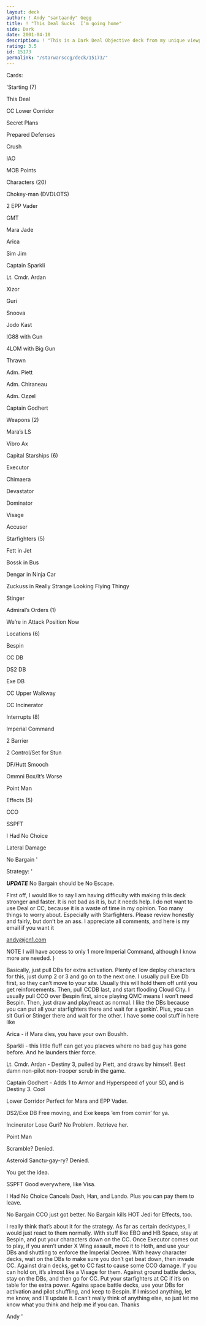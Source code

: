 ```yaml
---
layout: deck
author: ! Andy "santaandy" Gegg
title: ! "This Deal Sucks  I’m going home"
side: Dark
date: 2001-04-10
description: ! "This is a Dark Deal Objective deck from my unique viewpoint.  No Dark Deal or Cloud City, because I have found that it is just too hard to get AND keep.  So, I went with Star Destroyers, CCO, SSPFT, and the like.  Please review before my state tourney Sat"
rating: 3.5
id: 15173
permalink: "/starwarsccg/deck/15173/"
---
```

Cards: 

'Starting (7)


This Deal

CC Lower Corridor

Secret Plans

Prepared Defenses

Crush

IAO

MOB Points


Characters (20)


Chokey-man (DVDLOTS)

2 EPP Vader

GMT

Mara Jade

Arica

Sim Jim

Captain Sparkli

Lt. Cmdr. Ardan

Xizor

Guri

Snoova

Jodo Kast

IG88 with Gun

4LOM with Big Gun

Thrawn

Adm. Piett

Adm. Chiraneau

Adm. Ozzel

Captain Godhert


Weapons (2)


Mara’s LS

Vibro Ax


Capital Starships (6)


Executor

Chimaera

Devastator

Dominator

Visage

Accuser


Starfighters (5)


Fett in Jet

Bossk in Bus

Dengar in Ninja Car

Zuckuss in Really Strange Looking Flying Thingy

Stinger


Admiral’s Orders (1)


We’re in Attack Position Now


Locations (6)


Bespin

CC DB

DS2 DB

Exe DB

CC Upper Walkway

CC Incinerator


Interrupts (8)


Imperial Command

2 Barrier

2 Control/Set for Stun

DF/Hutt Smooch

Ommni Box/It’s Worse

Point Man


Effects (5)


CCO

SSPFT

I Had No Choice

Lateral Damage

No Bargain '

Strategy: '

***UPDATE*** No Bargain should be No Escape.


First off, I would like to say I am having difficulty with making thiis deck stronger and faster.  It is not bad as it is, but it needs help.  I do not want to use Deal or CC, because it is a waste of time in my opinion.  Too many things to worry about.  Especially with Starfighters.  Please review honestly and fairly, but don’t be an ass.  I appreciate all comments, and here is my email if you want it


andy@jcn1.com


NOTE I will have access to only 1 more Imperial Command, although I know more are needed. )


Basically, just pull DBs for extra activation.  Plenty of low deploy characters for this, just dump 2 or 3 and go on to the next one.  I usually pull Exe Db first, so they can’t move to your site.  Usually this will hold them off until you get reinforcements.  Then, pull CCDB last, and start flooding Cloud City.  I usually pull CCO over Bespin first, since playing QMC means I won’t need Bespin.  Then, just draw and play/react as normal.  I like the DBs because you can put all your starfighters there and wait for a gankin’.  Plus, you can sit Guri or Stinger there and wait for the other.  I have some cool stuff in here like


Arica - if Mara dies, you have your own Boushh.


Sparkli - this little fluff can get you placves where no bad guy has gone before.  And he launders thier force.


Lt. Cmdr. Ardan - Destiny 3, pulled by Piett, and draws by himself.  Best damn non-pilot non-trooper scrub in the game.


Captain Godhert - Adds 1 to Armor and Hyperspeed of your SD, and is Destiny 3.  Cool


Lower Corridor Perfect for Mara and EPP Vader.


DS2/Exe DB Free moving, and Exe keeps ’em from comin’ for ya.


Incinerator  Lose Guri?  No Problem.  Retrieve her.


Point Man 

Scramble? Denied. 

Asteroid Sanctu-gay-ry? Denied.  

You get the idea.


SSPFT Good everywhere, like Visa.


I Had No Choice Cancels Dash, Han, and Lando.  Plus you can pay them to leave.


No Bargain CCO just got better.  No Bargain kills HOT Jedi for Effects, too.


I really think that’s about it for the strategy.  As far as certain decktypes, I would just react to them normally.  With stuff like EBO and HB Space, stay at Bespin, and put your characters down on the CC.  Once Executor comes out to play, if you aren’t under X Wing assault, move it to Hoth, and use your DBs and shuttling to enforce the Imperial Decree.  With heavy character decks, wait on the DBs to make sure you don’t get beat down, then invade CC. Against drain decks, get to CC fast to cause some CCO damage.  If you can hold on, it’s almost like a Visage for them.  Against ground battle decks, stay on the DBs, and then go for CC.  Put your starfighters at CC if it’s on table for the extra power.  Agains space battle decks, use your DBs for activation and pilot shuffling, and keep to Bespin.  If I missed anything, let me know, and I’ll update it.  I can’t really think of anything else, so just let me know what you think and help me if you can.  Thanks


Andy  '
